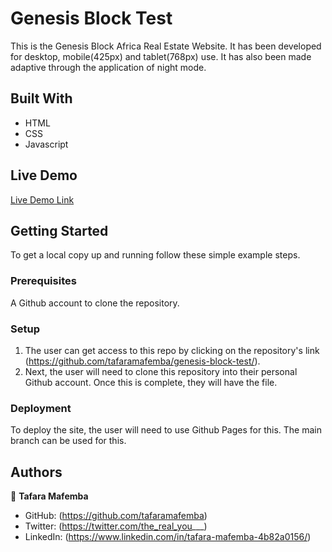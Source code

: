 # Genesis Block Test

This is the Genesis Block Africa Real Estate Website. It has been developed for desktop, mobile(425px) and tablet(768px) use.
It has also been made adaptive through the application of night mode.
## Built With

- HTML
- CSS
- Javascript

## Live Demo

[Live Demo Link](https://tafaramafemba.github.io/mental-health-outreach/)

## Getting Started

To get a local copy up and running follow these simple example steps.

### Prerequisites
A Github account to clone the repository.
### Setup
1. The user can get access to this repo by clicking on the repository's link (https://github.com/tafaramafemba/genesis-block-test/).
2. Next, the user will need to clone this repository into their personal Github account. Once this is complete, they will have the file.
### Deployment
To deploy the site, the user will need to use Github Pages for this. The main branch can be used for this.


## Authors

👤 **Tafara Mafemba**

- GitHub: (https://github.com/tafaramafemba)
- Twitter: (https://twitter.com/the_real_you___)
- LinkedIn: (https://www.linkedin.com/in/tafara-mafemba-4b82a0156/)
